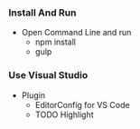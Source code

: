 ### Install And Run
  - Open Command Line and run
    * npm install
    * gulp

### Use Visual Studio
  - Plugin
    * EditorConfig for VS Code
    * TODO Highlight
